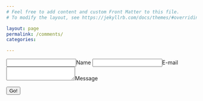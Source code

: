 ```yaml
---
# Feel free to add content and custom Front Matter to this file.
# To modify the layout, see https://jekyllrb.com/docs/themes/#overriding-theme-defaults

layout: page
permalink: /comments/
categories: 

---
```


<form method="POST" action="https://ppnhpl5rh1.execute-api.us-east-2.amazonaws.com/prod/v2/entry/BillyJoelsNightmareExplosion/BillyJoelsNightmareExplosion.github.io/commments/comments">
  <input name="options[redirect]" type="hidden" value="https://alectremblay.xyz">
  <!-- e.g. "2016-01-02-this-is-a-post" -->
  <input name="options[slug]" type="hidden" value="{{ page.slug }}">
  <label><input name="fields[name]" type="text">Name</label>
  <label><input name="fields[email]" type="email">E-mail</label>
  <label><textarea name="fields[message]"></textarea>Message</label>
  
  <button type="submit">Go!</button>
</form>